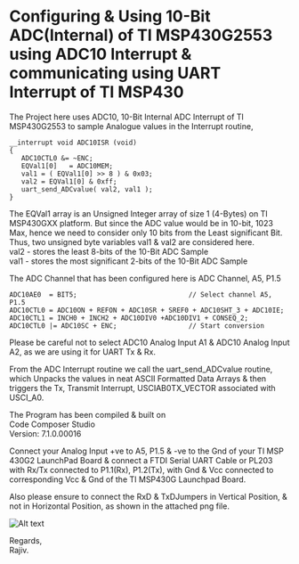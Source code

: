  
 # Configuring & Using 10-Bit ADC(Internal) of TI MSP430G2553 using ADC10 Interrupt & communicating using UART Interrupt of TI MSP430
 
 The Project here uses ADC10, 10-Bit Internal ADC Interrupt of TI 
 MSP430G2553 to sample Analogue values in the Interrupt routine,
 ```
__interrupt void ADC10ISR (void)
{
 	ADC10CTL0 &= ~ENC;
	EQVal1[0]   = ADC10MEM;
	val1 = ( EQVal1[0] >> 8 ) & 0x03;
	val2 = EQVal1[0] & 0xff;
	uart_send_ADCvalue( val2, val1 );
}
```
The EQVal1 array is an Unsigned Integer array of size 1 (4-Bytes) on
TI MSP430GXX platform. But since the ADC value would be in 10-bit, 1023
Max, hence we need to consider only 10 bits from the Least significant 
Bit. Thus, two unsigned byte variables val1 & val2 are considered here. \
val2 - stores the least 8-bits of the 10-Bit ADC Sample \
val1 - stores the most significant 2-bits of the 10-Bit ADC Sample
    
The ADC Channel that has been configured here is ADC Channel, A5, P1.5
```
ADC10AE0  = BIT5;                            // Select channel A5, P1.5
ADC10CTL0 = ADC10ON + REFON + ADC10SR + SREF0 + ADC10SHT_3 + ADC10IE;
ADC10CTL1 = INCH0 + INCH2 + ADC10DIV0 +ADC10DIV1 + CONSEQ_2;
ADC10CTL0 |= ADC10SC + ENC;                  // Start conversion
```    
Please be careful not to select ADC10 Analog Input A1 & ADC10 Analog 
Input A2, as we are using it for UART Tx & Rx.
    
From the ADC Interrupt routine we call the uart_send_ADCvalue routine,
which Unpacks the values in neat ASCII Formatted Data Arrays & then 
triggers the Tx, Transmit Interrupt, USCIAB0TX_VECTOR associated with 
USCI_A0.
    
The Program has been compiled & built on \
Code Composer Studio \
Version: 7.1.0.00016 
    
Connect your Analog Input +ve  to A5, P1.5 & -ve to the Gnd of your TI 
MSP 430G2 LaunchPad Board & connect a FTDI Serial UART Cable or PL203
with Rx/Tx connected to P1.1(Rx), P1.2(Tx), with Gnd & Vcc connected to
corresponding Vcc & Gnd of the TI MSP430G Launchpad Board.

Also please ensure to connect the RxD & TxDJumpers in Vertical Position,
& not in Horizontal Position, as shown in the attached png file.

![Alt text](https://drive.google.com/open?id=0B6Cu_2GN5atpUVVoOXk4a1JQV1U/Tx_Rx_TI_MSP430_UART.png "Pin Headers, Launchpad MSP430EXP-G2")

Regards, \
Rajiv.

